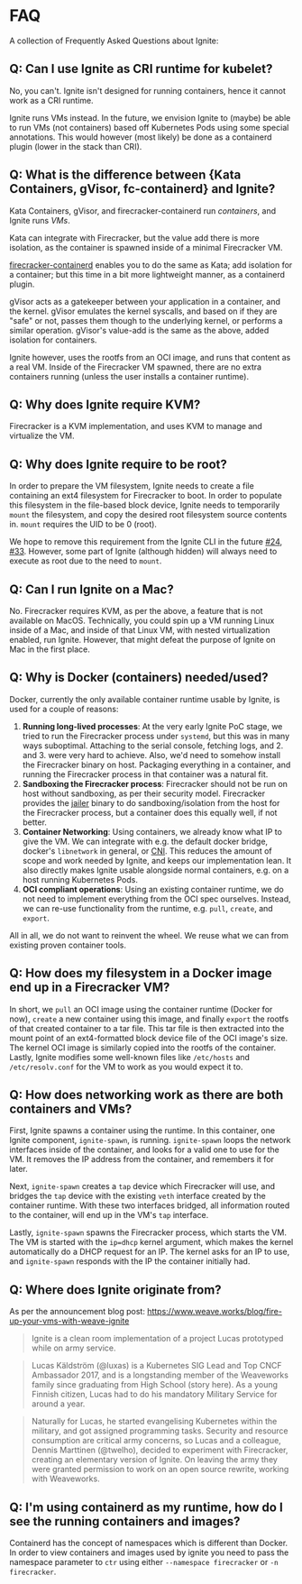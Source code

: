 # FAQ

A collection of Frequently Asked Questions about Ignite:

## Q: Can I use Ignite as CRI runtime for kubelet?

No, you can't. Ignite isn't designed for running containers, hence it cannot work as a CRI runtime.

Ignite runs VMs instead. In the future, we envision Ignite to (maybe) be able to run VMs (not containers)
based off Kubernetes Pods using some special annotations. This would however (most likely) be done as a containerd
plugin (lower in the stack than CRI).

## Q: What is the difference between {Kata Containers, gVisor, fc-containerd} and Ignite?

Kata Containers, gVisor, and firecracker-containerd run _containers_, and Ignite runs _VMs_.

Kata can integrate with Firecracker, but the value add there is more isolation, as the container is
spawned inside of a minimal Firecracker VM.

[firecracker-containerd](https://github.com/firecracker-microvm/firecracker-containerd) enables you to
do the same as Kata; add isolation for a container; but this time in a bit more lightweight manner, as a
containerd plugin.

gVisor acts as a gatekeeper between your application in a container, and the kernel. gVisor emulates the
kernel syscalls, and based on if they are "safe" or not, passes them though to the underlying kernel, or
performs a similar operation. gVisor's value-add is the same as the above, added isolation for containers.

Ignite however, uses the rootfs from an OCI image, and runs that content as a real VM. Inside of the
Firecracker VM spawned, there are no extra containers running (unless the user installs a container
runtime).

## Q: Why does Ignite require KVM?

Firecracker is a KVM implementation, and uses KVM to manage and virtualize the VM.

## Q: Why does Ignite require to be root?

In order to prepare the VM filesystem, Ignite needs to create a file containing an
ext4 filesystem for Firecracker to boot. In order to populate this filesystem
in the file-based block device, Ignite needs to temporarily `mount` the filesystem,
and copy the desired root filesystem source contents in. `mount` requires the UID
to be 0 (root).

We hope to remove this requirement from the Ignite CLI in the future
[#24](https://github.com/weaveworks/ignite/issues/24), [#33](https://github.com/weaveworks/ignite/issues/33).
However, some part of Ignite (although hidden) will always need to execute as root due
to the need to `mount`.

## Q: Can I run Ignite on a Mac?

No. Firecracker requires KVM, as per the above, a feature that is not available on MacOS.
Technically, you could spin up a VM running Linux inside of a Mac, and inside of that Linux
VM, with nested virtualization enabled, run Ignite. However, that might defeat the purpose of
Ignite on Mac in the first place.

## Q: Why is Docker (containers) needed/used?

Docker, currently the only available container runtime usable by Ignite, is used for a couple of reasons:

1. **Running long-lived processes**: At the very early Ignite PoC stage, we tried to run the Firecracker
   process under `systemd`, but this was in many ways suboptimal. Attaching to the serial console, fetching
   logs, and 2. and 3. were very hard to achieve. Also, we'd need to somehow install the Firecracker binary
   on host. Packaging everything in a container, and running the Firecracker process in that container was a
   natural fit.
1. **Sandboxing the Firecracker process**: Firecracker should not be run on host without sandboxing, as per
   their security model.
   Firecracker provides the [jailer](https://github.com/firecracker-microvm/firecracker/blob/master/docs/jailer.md)
   binary to do sandboxing/isolation from the host for the Firecracker process, but a container does this
   equally well, if not better.
1. **Container Networking**: Using containers, we already know what IP to give the VM. We can integrate with
   e.g. the default docker bridge, docker's `libnetwork` in general, or [CNI](https://github.com/containernetworking/cni).
   This reduces the amount of scope and work needed by Ignite, and keeps our implementation lean. It also directly
   makes Ignite usable alongside normal containers, e.g. on a host running Kubernetes Pods.
1. **OCI compliant operations**: Using an existing container runtime, we do not need to implement everything
   from the OCI spec ourselves. Instead, we can re-use functionality from the runtime, e.g. `pull`, `create`,
   and `export`.

All in all, we do not want to reinvent the wheel. We reuse what we can from existing proven container tools.

## Q: How does my filesystem in a Docker image end up in a Firecracker VM?

In short, we `pull` an OCI image using the container runtime (Docker for now), `create` a new container using
this image, and finally `export` the rootfs of that created container to a tar file. This tar file is then
extracted into the mount point of an ext4-formatted block device file of the OCI image's size. The kernel
OCI image is similarly copied into the rootfs of the container. Lastly, Ignite modifies some well-known files
like `/etc/hosts` and `/etc/resolv.conf` for the VM to work as you would expect it to.

## Q: How does networking work as there are both containers and VMs?

First, Ignite spawns a container using the runtime. In this container, one Ignite component, `ignite-spawn`, is running.
`ignite-spawn` loops the network interfaces inside of the container, and looks for a valid one to use for the VM.
It removes the IP address from the container, and remembers it for later.

Next, `ignite-spawn` creates a `tap` device which Firecracker will use, and bridges the `tap` device with the existing
`veth` interface created by the container runtime. With these two interfaces bridged, all information routed to the
container, will end up in the VM's `tap` interface.

Lastly, `ignite-spawn` spawns the Firecracker process, which starts the VM. The VM is started with the `ip=dhcp` kernel
argument, which makes the kernel automatically do a DHCP request for an IP. The kernel asks for an IP to use, and 
`ignite-spawn` responds with the IP the container initially had.

## Q: Where does Ignite originate from?

As per the announcement blog post: https://www.weave.works/blog/fire-up-your-vms-with-weave-ignite

> Ignite is a clean room implementation of a project Lucas prototyped while on army service.

> Lucas Käldström (@luxas) is a Kubernetes SIG Lead and Top CNCF Ambassador 2017, and is a longstanding member of the Weaveworks family since graduating from High School (story here). As a young Finnish citizen, Lucas had to do his mandatory Military Service for around a year.

> Naturally for Lucas, he started evangelising Kubernetes within the military, and got assigned programming tasks. Security and resource consumption are critical army concerns, so Lucas and a colleague, Dennis Marttinen (@twelho), decided to experiment with Firecracker, creating an elementary version of Ignite. On leaving the army they were granted permission to work on an open source rewrite, working with Weaveworks.


## Q: I'm using containerd as my runtime, how do I see the running containers and images?

Containerd has the concept of namespaces which is different than Docker.  In order to view containers and images used by ignite you need to pass the namespace parameter to `ctr` using either `--namespace firecracker` or `-n firecracker`.  